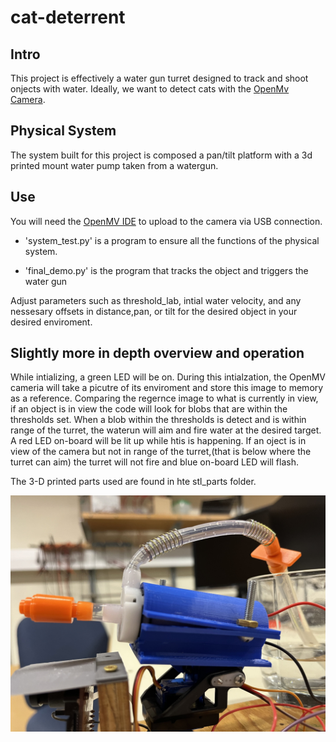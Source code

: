 # cat-deterrent
## Intro
This project is effectively a water gun turret designed to track and shoot onjects with water. Ideally, we want to detect cats with the [OpenMv Camera](https://openmv.io/).

## Physical System
The system built for this project is composed a pan/tilt platform with a 3d printed mount water pump taken from a watergun.

## Use
You will need the [OpenMV IDE](https://openmv.io/pages/download) to upload to the camera via USB connection.

- 'system_test.py' is a program to ensure all the functions of the physical system. 

- 'final_demo.py' is the program that tracks the object and triggers the water gun

Adjust parameters such as threshold_lab, intial water velocity, and any nessesary offsets in distance,pan, or tilt for the desired object in your desired enviroment.

## Slightly more in depth overview and operation 
While intializing, a green LED will be on. During this intialzation, the OpenMV cameria will take a picutre of its enviroment and store this image to memory as a reference. Comparing the regernce image to what is currently in view, if an object is in view the code will look for blobs that are within the thresholds set. When a blob within the thresholds is detect and is within range of the turret, the waterun will aim and fire water at the desired target. A red LED on-board will be lit up while htis is happening. If an oject is in view of the camera but not in range of the turret,(that is below where the turret can aim) the turret will not fire and blue on-board LED will flash.

The 3-D printed parts used are found in hte stl_parts folder.

![](project_photos/actual_plate.jpg)
